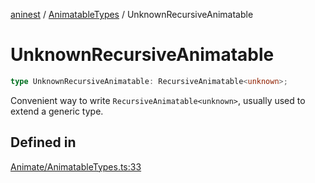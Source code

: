[aninest](../../index.md) / [AnimatableTypes](../index.md) / UnknownRecursiveAnimatable

# UnknownRecursiveAnimatable

```ts
type UnknownRecursiveAnimatable: RecursiveAnimatable<unknown>;
```

Convenient way to write `RecursiveAnimatable<unknown>`,
usually used to extend a generic type.

## Defined in

[Animate/AnimatableTypes.ts:33](https://github.com/zphrs/aninest/blob/b669292333243ef725d764f354c403b2c4bde014/core/src/Animate/AnimatableTypes.ts#L33)

